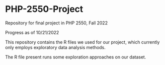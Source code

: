 # PHP-2550-Project
Repository for final project in PHP 2550, Fall 2022

Progress as of 10/21/2022

This repository contains the R files we used for our project, which currently only employs exploratory data analysis methods.

The R file present runs some exploration approaches on our dataset.
